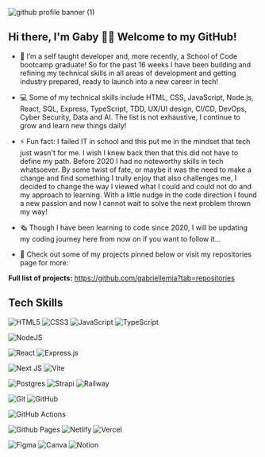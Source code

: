 
![github profile banner (1)](https://github.com/gabriellemia/gabriellemia/assets/78322726/bd37ee59-1191-436c-a13f-dc14fc058efc)


## Hi there, I'm Gaby 🙋‍♀️ Welcome to my GitHub! 

- 🚀 I’m a self taught developer and, more recently, a School of Code bootcamp graduate! So for the past 16 weeks I have been building and refining my technical skills in all areas of development and getting industry prepared, ready to launch into a new career in tech!
- 💻 Some of my technical skills include HTML, CSS, JavaScript, Node.js, React, SQL, Express, TypeScript, TDD, UX/UI design, CI/CD, DevOps, Cyber Security, Data and AI. The list is not exhaustive, I continue to grow and learn new things daily!
- ⚡ Fun fact: I failed IT in school and this put me in the mindset that tech just wasn't for me. I wish I knew back then that this did not have to define my path. Before 2020 I had no noteworthy skills in tech whatsoever. By some twist of fate, or maybe it was the need to make a change and find something I trully enjoy that also challenges me,  I decided to change the way I viewed what I could and could not do and my approach to learning.  With a little nudge in the code direction I found a new passion and now I cannot wait to solve the next problem thrown my way!

- 🗞️ Though I have been learning to code since 2020, I will be updating my coding journey here from now on if you want to follow it...
-  👀 Check out some of my projects pinned below or visit my repositories page for more:

**Full list of projects:**  https://github.com/gabriellemia?tab=repositories

## Tech Skills

![HTML5](https://img.shields.io/badge/html5-%23E34F26.svg?style=for-the-badge&logo=html5&logoColor=white)
![CSS3](https://img.shields.io/badge/css3-%231572B6.svg?style=for-the-badge&logo=css3&logoColor=white)
![JavaScript](https://img.shields.io/badge/javascript-%23323330.svg?style=for-the-badge&logo=javascript&logoColor=%23F7DF1E)
![TypeScript](https://img.shields.io/badge/typescript-%23007ACC.svg?style=for-the-badge&logo=typescript&logoColor=white)

![NodeJS](https://img.shields.io/badge/node.js-6DA55F?style=for-the-badge&logo=node.js&logoColor=white)

![React](https://img.shields.io/badge/react-%2320232a.svg?style=for-the-badge&logo=react&logoColor=%2361DAFB)
![Express.js](https://img.shields.io/badge/express.js-%23404d59.svg?style=for-the-badge&logo=express&logoColor=%2361DAFB)

![Next JS](https://img.shields.io/badge/Next-black?style=for-the-badge&logo=next.js&logoColor=white)
![Vite](https://img.shields.io/badge/vite-%23646CFF.svg?style=for-the-badge&logo=vite&logoColor=white)

![Postgres](https://img.shields.io/badge/postgres-%23316192.svg?style=for-the-badge&logo=postgresql&logoColor=white)
![Strapi](https://img.shields.io/badge/strapi-%232E7EEA.svg?style=for-the-badge&logo=strapi&logoColor=white)
![Railway](https://img.shields.io/badge/Railway-131415?style=for-the-badge&logo=railway&logoColor=white)

![Git](https://img.shields.io/badge/git-%23F05033.svg?style=for-the-badge&logo=git&logoColor=white)
![GitHub](https://img.shields.io/badge/github-%23121011.svg?style=for-the-badge&logo=github&logoColor=white)

![GitHub Actions](https://img.shields.io/badge/github%20actions-%232671E5.svg?style=for-the-badge&logo=githubactions&logoColor=white)

![Github Pages](https://img.shields.io/badge/github%20pages-121013?style=for-the-badge&logo=github&logoColor=white)
![Netlify](https://img.shields.io/badge/netlify-%23000000.svg?style=for-the-badge&logo=netlify&logoColor=#00C7B7)
![Vercel](https://img.shields.io/badge/vercel-%23000000.svg?style=for-the-badge&logo=vercel&logoColor=white)

![Figma](https://img.shields.io/badge/figma-%23F24E1E.svg?style=for-the-badge&logo=figma&logoColor=white)
![Canva](https://img.shields.io/badge/Canva-%2300C4CC.svg?style=for-the-badge&logo=Canva&logoColor=white)
![Notion](https://img.shields.io/badge/Notion-%23000000.svg?style=for-the-badge&logo=notion&logoColor=white)


